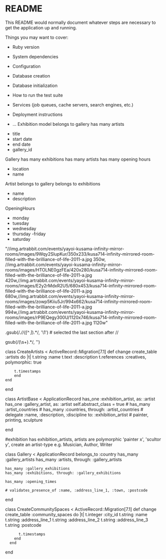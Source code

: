 # README

This README would normally document whatever steps are necessary to get the
application up and running.

Things you may want to cover:

* Ruby version

* System dependencies

* Configuration

* Database creation

* Database initialization

* How to run the test suite

* Services (job queues, cache servers, search engines, etc.)

* Deployment instructions

* ...
Exhibition model
belongs to gallery
has many artists
- title
- start date
- end date
- gallery_id


Gallery
has many exhibitions
has many artists
has many opening hours
- location
- name


Artist
belongs to gallery
belongs to exhibitions
- name
- description

OpeningHours
- monday
- tuesday
- wednesday
- thursday
-friday
- saturday


"//img.artrabbit.com/events/yayoi-kusama-infinity-mirror-rooms/images/9Wqy2SlupKur/350x233/kusa714-infinity-mirrored-room-filled-with-the-brilliance-of-life-2011-a.jpg 350w, //img.artrabbit.com/events/yayoi-kusama-infinity-mirror-rooms/images/HTOLNE0gzFEa/420x280/kusa714-infinity-mirrored-room-filled-with-the-brilliance-of-life-2011-a.jpg 420w,//img.artrabbit.com/events/yayoi-kusama-infinity-mirror-rooms/images/E2y2rMdxR2U5/680x453/kusa714-infinity-mirrored-room-filled-with-the-brilliance-of-life-2011-a.jpg 680w,//img.artrabbit.com/events/yayoi-kusama-infinity-mirror-rooms/images/zowp5Kiiu5Jr/994x662/kusa714-infinity-mirrored-room-filled-with-the-brilliance-of-life-2011-a.jpg 994w,//img.artrabbit.com/events/yayoi-kusama-infinity-mirror-rooms/images/rP9EQegy300U/1120x746/kusa714-infinity-mirrored-room-filled-with-the-brilliance-of-life-2011-a.jpg 1120w"

.gsub(/.*\/\/([^ ]*).*/, '\1') # selected the last section after //

gsub(/(\s+).*/, '')


class CreateArtists < ActiveRecord::Migration[7.1]
    def change
        create_table :artists do |t|
        t.string :name
        t.text :description
        t.references :creatives, polymorphic: true

        t.timestamps
        end
    end
end



class ArtistBase < ApplicationRecord
    has_one :exhibition_artist, as: :artist
    has_one :gallery_artist, as: :artist
    self.abstract_class = true
    # has_many :artist_countries
    # has_many :countries, through: :artist_countries
    # delegate :name, :description, :discipline to: :exhibition_artist # painter, printing, sculpture 

end

#exhibition has exhibition_artists, artists are polymorphic 'painter x', 'scultor y', create an artist-type e.g. Musician, Author, Writer


class Gallery < ApplicationRecord
    belongs_to :country
    has_many :gallery_artists
    has_many :artists, through: :gallery_artists

    has_many :gallery_exhibitions
    has_many :exhibitions, through: :gallery_exhibitions

    has_many :opening_times

    # validates_presence_of :name, :address_line_1, :town, :postcode
end

class CreateCommunitySpaces < ActiveRecord::Migration[7.1]
    def change
        create_table :community_spaces do |t|
          t.integer :city_id
          t.string :name
          t.string :address_line_1
          t.string :address_line_2
          t.string :address_line_3
          t.string :postcode
  
          t.timestamps
        end
      end
end